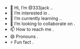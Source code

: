 - 👋 Hi, I’m @333jack ..
- 👀 I’m interested in .
- 🌱 I’m currently learning ..
- 💞️ I’m looking to collaborate on .
- 📫 How to reach me .
- 😄 Pronouns .
- ⚡ Fun fact .

<!---
333jack/333jack is a ✨ special ✨ repository because its `README.md` (this file) appears on your GitHub profile.
You can click the Preview link to take a look at your changes.
--->
